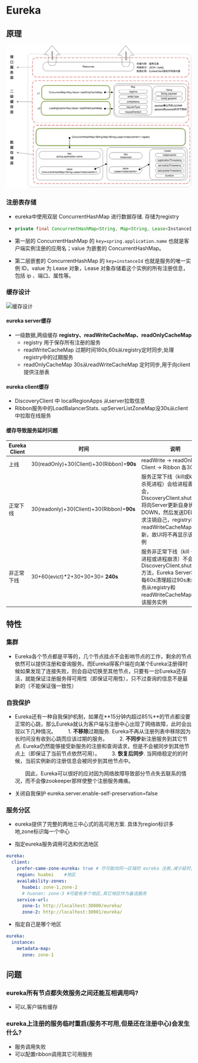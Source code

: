 # Eureka

## 原理

![](images/eureka_02.png)

### 注册表存储

- eureka中使用双层 ConcurrentHashMap 进行数据存储. 存储为registry

- ```java
  private final ConcurrentHashMap<String, Map<String, Lease<InstanceInfo>>> registry= new ConcurrentHashMap<String, Map<String, Lease<InstanceInfo>>>();
  ```

- 第一层的 ConcurrentHashMap 的 `key=spring.application.name` 也就是客户端实例注册的应用名；value 为嵌套的 ConcurrentHashMap。

- 第二层嵌套的 ConcurrentHashMap 的 `key=instanceId` 也就是服务的唯一实例 ID，value 为 Lease 对象，Lease 对象存储着这个实例的所有注册信息，包括 ip 、端口、属性等。

### 缓存设计

![缓存设计](images/eureka_03.png)

#### eureka server缓存

- 一级数据,两级缓存  **registry、readWriteCacheMap、readOnlyCacheMap** 
  - registry 用于保存所有注册的服务
  - readWriteCacheMap 过期时间180s,60s从registry定时同步,处理registry中的过期服务
  - readOnlyCacheMap 30s从readWriteCacheMap 定时同步,用于向client提供注册表

#### eureka client缓存

-  DiscoveryClient 中 localRegionApps 从server拉取信息
-  Ribbon服务中的LoadBalancerStats. upServerListZoneMap没30s从client中拉取在线服务 

#### 缓存导致服务延时问题

| Eureka Client | 时间                                       | 说明                                                         |
| ------------- | ------------------------------------------ | ------------------------------------------------------------ |
| 上线          | 30(readOnly)+30(Client)+30(Ribbon)=**90s** | readWrite -> readOnly -> Client -> Ribbon 各30s              |
| 正常下线      | 30(readonly)+30(Client)+30(Ribbon)=**90s** | 服务正常下线（kill或kill -15杀死进程）会给进程善后机会，DiscoveryClient.shutdown()将向Server更新自身状态为DOWN，然后发送DELETE请求注销自己，registry和readWriteCacheMap实时更新，故UI将不再显示该服务实例 |
| 非正常下线    | 30+60(evict)*2+30+30+30= **240s**          | 服务非正常下线（kill -9杀死进程或进程崩溃）不会触发DiscoveryClient.shutdown()方法，Eureka Server将依赖每60s清理超过90s未续约服务从registry和readWriteCacheMap中删除该服务实例 |



## 特性

### 集群

-  Eureka各个节点都是平等的，几个节点挂点不会影响节点的工作，剩余的节点依然可以提供注册和查询服务。而Eureka得客户端在向某个Eureka注册得时候如果发现了连接失败，则会自动切换至其他节点，只要有一台Eureka还存活，就能保证注册服务得可用性（即保证可用性），只不过查询的信息不是最新的（不能保证强一致性） 

### 自我保护

-  Eureka还有一种自我保护机制，如果在**15分钟内超过85%**的节点都没要正常的心跳，那么Eureka就认为客户端与注册中心出现了网络故障，此时会出现以下几种情况。
    　　1. **不移除**过期服务. Eureka不再从注册列表中移除因为长时间没有收到心跳而应该过期的服务。
      　　2. **不同步**新注册服务到其它节点. Eureka仍然能够接受新服务的注册和查询请求，但是不会被同步到其他节点上（即保证了当前节点依然可用）。
        　　3. **恢复后同步**. 当网络稳定的的时候，当前实例新的注册信息会被同步到其他节点中。
      
      　　因此，Eureka可以很好的应对因为网络故障导致部分节点失去联系的情况，而不会像zookeeper那样使整个注册服务瘫痪。 
  
  - 关闭自我保护  eureka.server.enable-self-preservation=false

### 服务分区

- eureka提供了完整的两地三中心式的高可用方案. 具体为region标识多地,zone标识每一个中心

- 指定eureka服务调用可选和优选地区

```yaml
eureka:
  client:
    prefer-same-zone-eureka: true # 尽可能向同一区域的 eureka 注册,减少延时,默认为true
    region: huabei    #地区
    availability-zones:
      huabei: zone-1,zone-2
      # huanan: zone-3 #可能有多个地区,其它地区作为备选服务
    service-url:
      zone-1: http://localhost:30000/eureka/
      zone-2: http://localhost:30001/eureka/
```

- 指定自己是哪个地区

```yaml
eureka:
  instance:
    metadata-map:
      zone: zone-1
```

## 问题

### eureka所有节点都失效服务之间还能互相调用吗?

- 可以,客户端有缓存

### eureka上注册的服务临时重启(服务不可用,但是还在注册中心)会发生什么?

- 服务调用失败
- 可以配置ribbon调用其它可用服务

